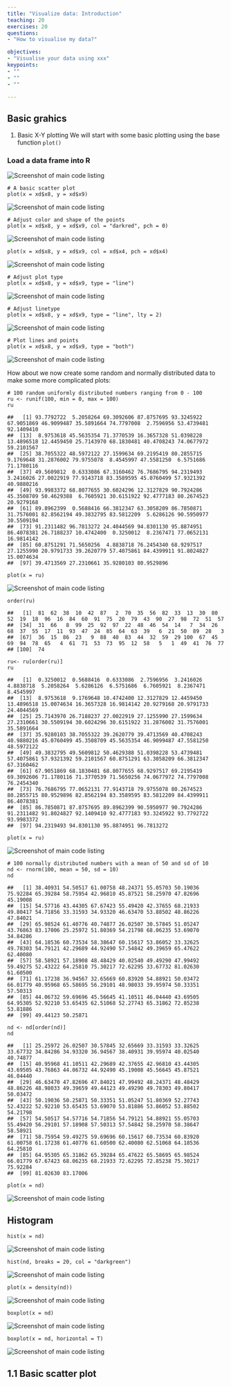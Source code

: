 ```yaml
---
title: "Visualize data: Introduction"
teaching: 20
exercises: 20
questions:
- "How to visualise my data?"

objectives:
- "Visualise your data using xxx"
keypoints:
- ""
- ""
- ""

---
```


## Basic grahics
1. Basic X-Y plotting
We will start with some basic plotting using the base function `plot()`

### Load a data frame into R
![Screenshot of main code listing](../fig/Visualize-your-data-1.png)


```
# A basic scatter plot
plot(x = xd$x8, y = xd$x9)
```
![Screenshot of main code listing](../fig/Visualize-your-data-2.png)

```
# Adjust color and shape of the points
plot(x = xd$x8, y = xd$x9, col = "darkred", pch = 0)
```
![Screenshot of main code listing](../fig/Visualize-your-data-3.png)

```
plot(x = xd$x8, y = xd$x9, col = xd$x4, pch = xd$x4)
```
![Screenshot of main code listing](../fig/Visualize-your-data-4.png)

```
# Adjust plot type 
plot(x = xd$x8, y = xd$x9, type = "line")
```

![Screenshot of main code listing](../fig/Visualize-your-data-5.png)

```
# Adjust linetype
plot(x = xd$x8, y = xd$x9, type = "line", lty = 2)
```
![Screenshot of main code listing](../fig/Visualize-your-data-6.png)

```
# Plot lines and points
plot(x = xd$x8, y = xd$x9, type = "both")
```
![Screenshot of main code listing](../fig/Visualize-your-data-7.png)

How about we now create some random and normally distributed data to make some more complicated plots:

```
# 100 random uniformly distributed numbers ranging from 0 - 100
ru <- runif(100, min = 0, max = 100)
ru
```
```
##   [1] 93.7792722  5.2058264 69.3092606 87.8757695 93.3245922 67.9051869 46.9099487 35.5891664 74.7797008  2.7596956 53.4739481 92.1409410
##  [13]  8.9753618 45.5635354 71.3770539 16.3657328 51.0398228 13.4896518 12.4459450 25.7143970 68.1830481 40.4708243 74.0677972 59.2101567
##  [25] 38.7055322 48.5972122 27.1599634 69.2195419 80.2855715  9.1769648 31.2876002 79.9755078  8.4545997 47.5581250  6.5751686 71.1780116
##  [37] 49.5609812  0.6333086 67.3160462 76.7686795 94.2319493  3.2416026 27.0022919 77.9143718 83.3589595 45.0760499 57.9321392 40.9880216
##  [49] 93.9983372 68.8077655 30.6024296 12.3127829 90.7924286 45.3508709 50.4629388  6.7605921 30.6151922 92.4777183 80.2674523 20.9279168
##  [61] 89.8962399  0.5688416 66.3812347 63.3058209 86.7850871 31.7576001 82.8562194 49.3832795 83.5812209  5.6286126 90.5950977 30.5509194
##  [73] 91.2311482 96.7813272 24.4044569 94.8301130 95.8874951 86.4078381 26.7188237 10.4742400  0.3250012  8.2367471 77.0652131 16.9814142
##  [85] 60.8751291 71.5650256  4.8838718 76.2454340 68.9297517 27.1255990 20.9791733 39.2620779 57.4075861 84.4399911 91.8024827 15.0074634
##  [97] 39.4713569 27.2310661 35.9280103 80.9529896
```
```
plot(x = ru)
```
![Screenshot of main code listing](../fig/Visualize-your-data-8.png)

```
order(ru)
```
```
##   [1]  81  62  38  10  42  87   2  70  35  56  82  33  13  30  80  52  19  18  96  16  84  60  91  75  20  79  43  90  27  98  72  51  57
##  [34]  31  66   8  99  25  92  97  22  48  46  54  14   7  34  26  68  37  55  17  11  93  47  24  85  64  63  39   6  21  50  89  28   3
##  [67]  36  15  86  23   9  88  40  83  44  32  59  29 100  67  45  69  94  78  65   4  61  71  53  73  95  12  58   5   1  49  41  76  77
## [100]  74
```
```
ru<- ru[order(ru)]
ru
```
```
##   [1]  0.3250012  0.5688416  0.6333086  2.7596956  3.2416026  4.8838718  5.2058264  5.6286126  6.5751686  6.7605921  8.2367471  8.4545997
##  [13]  8.9753618  9.1769648 10.4742400 12.3127829 12.4459450 13.4896518 15.0074634 16.3657328 16.9814142 20.9279168 20.9791733 24.4044569
##  [25] 25.7143970 26.7188237 27.0022919 27.1255990 27.1599634 27.2310661 30.5509194 30.6024296 30.6151922 31.2876002 31.7576001 35.5891664
##  [37] 35.9280103 38.7055322 39.2620779 39.4713569 40.4708243 40.9880216 45.0760499 45.3508709 45.5635354 46.9099487 47.5581250 48.5972122
##  [49] 49.3832795 49.5609812 50.4629388 51.0398228 53.4739481 57.4075861 57.9321392 59.2101567 60.8751291 63.3058209 66.3812347 67.3160462
##  [61] 67.9051869 68.1830481 68.8077655 68.9297517 69.2195419 69.3092606 71.1780116 71.3770539 71.5650256 74.0677972 74.7797008 76.2454340
##  [73] 76.7686795 77.0652131 77.9143718 79.9755078 80.2674523 80.2855715 80.9529896 82.8562194 83.3589595 83.5812209 84.4399911 86.4078381
##  [85] 86.7850871 87.8757695 89.8962399 90.5950977 90.7924286 91.2311482 91.8024827 92.1409410 92.4777183 93.3245922 93.7792722 93.9983372
##  [97] 94.2319493 94.8301130 95.8874951 96.7813272
```

```
plot(x = ru)
```
![Screenshot of main code listing](../fig/Visualize-your-data-9.png)

```
# 100 normally distributed numbers with a mean of 50 and sd of 10
nd <- rnorm(100, mean = 50, sd = 10)
nd
```
```
##   [1] 38.40931 54.50517 61.00758 48.24371 55.05703 50.19036 75.92284 65.39284 58.75954 42.96810 45.87521 58.25970 47.82696 45.19008
##  [15] 54.57716 43.44305 67.67423 55.49420 42.37655 68.21933 49.80417 54.71856 33.31593 34.93320 46.63470 53.88502 48.86226 47.84021
##  [29] 65.98524 61.40776 40.74877 26.02507 30.57845 51.05247 43.76863 83.17006 25.25972 51.80369 54.21798 68.06235 53.69070 34.84286
##  [43] 64.18536 60.73534 58.38647 60.15617 53.86052 33.32625 49.78303 54.79121 42.29689 44.92490 57.54842 49.39659 65.47622 62.40080
##  [57] 58.58921 57.18908 48.48429 40.02540 49.49290 47.99492 59.49275 52.43222 64.25810 75.30217 72.62295 33.67732 81.02630 61.60500
##  [71] 61.17238 36.94567 32.65669 60.83920 54.88921 50.03472 66.01779 40.95968 65.58695 56.29101 48.98033 39.95974 50.33351 57.50313
##  [85] 44.06732 59.69696 45.56645 41.10511 46.04440 43.69505 64.95305 52.92210 53.65435 62.51068 52.27743 65.31862 72.85238 53.81886
##  [99] 49.44123 50.25871
```
```
nd <- nd[order(nd)]
nd
```
```
##   [1] 25.25972 26.02507 30.57845 32.65669 33.31593 33.32625 33.67732 34.84286 34.93320 36.94567 38.40931 39.95974 40.02540 40.74877
##  [15] 40.95968 41.10511 42.29689 42.37655 42.96810 43.44305 43.69505 43.76863 44.06732 44.92490 45.19008 45.56645 45.87521 46.04440
##  [29] 46.63470 47.82696 47.84021 47.99492 48.24371 48.48429 48.86226 48.98033 49.39659 49.44123 49.49290 49.78303 49.80417 50.03472
##  [43] 50.19036 50.25871 50.33351 51.05247 51.80369 52.27743 52.43222 52.92210 53.65435 53.69070 53.81886 53.86052 53.88502 54.21798
##  [57] 54.50517 54.57716 54.71856 54.79121 54.88921 55.05703 55.49420 56.29101 57.18908 57.50313 57.54842 58.25970 58.38647 58.58921
##  [71] 58.75954 59.49275 59.69696 60.15617 60.73534 60.83920 61.00758 61.17238 61.40776 61.60500 62.40080 62.51068 64.18536 64.25810
##  [85] 64.95305 65.31862 65.39284 65.47622 65.58695 65.98524 66.01779 67.67423 68.06235 68.21933 72.62295 72.85238 75.30217 75.92284
##  [99] 81.02630 83.17006
```
```
plot(x = nd)
```
![Screenshot of main code listing](../fig/Visualize-your-data-10.png)

## Histogram

```
hist(x = nd)
```
![Screenshot of main code listing](../fig/Visualize-your-data-11.png)

```
hist(nd, breaks = 20, col = "darkgreen")
```
![Screenshot of main code listing](../fig/Visualize-your-data-12.png)

```
plot(x = density(nd))
```
![Screenshot of main code listing](../fig/Visualize-your-data-13.png)

```
boxplot(x = nd)
```
![Screenshot of main code listing](../fig/Visualize-your-data-14.png)

```
boxplot(x = nd, horizontal = T)
```
![Screenshot of main code listing](../fig/Visualize-your-data-15.png)

## 1.1 Basic scatter plot
